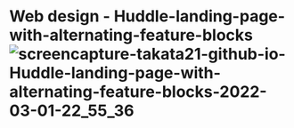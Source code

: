 # Web design - Huddle-landing-page-with-alternating-feature-blocks![screencapture-takata21-github-io-Huddle-landing-page-with-alternating-feature-blocks-2022-03-01-22_55_36](https://user-images.githubusercontent.com/54631891/156292032-5fea34d7-e1bd-4462-9af6-08f71e4767a7.png)

